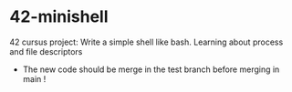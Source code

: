 # 42-minishell
42 cursus project: Write a simple shell like bash. Learning about process and file descriptors

- The new code should be merge in the test branch before merging in main !
